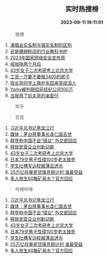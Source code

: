 <div align="center"><h2>实时热搜榜</h2><h4>2023-09-11 19:11:01</h4></div>

> 微博  

1. [演唱会实名制与强实名制的区别](https://s.weibo.com/weibo?q=%23%E6%BC%94%E5%94%B1%E4%BC%9A%E5%AE%9E%E5%90%8D%E5%88%B6%E4%B8%8E%E5%BC%BA%E5%AE%9E%E5%90%8D%E5%88%B6%E7%9A%84%E5%8C%BA%E5%88%AB%23&t=31&band_rank=1&Refer=top)<br />
2. [这是螺蛳粉店的行业教科书吧](https://s.weibo.com/weibo?q=%23%E8%BF%99%E6%98%AF%E8%9E%BA%E8%9B%B3%E7%B2%89%E5%BA%97%E7%9A%84%E8%A1%8C%E4%B8%9A%E6%95%99%E7%A7%91%E4%B9%A6%E5%90%A7%23&t=31&band_rank=2&Refer=top)<br />
3. [2023年国家网络安全宣传周](https://s.weibo.com/weibo?q=%232023%E5%B9%B4%E5%9B%BD%E5%AE%B6%E7%BD%91%E7%BB%9C%E5%AE%89%E5%85%A8%E5%AE%A3%E4%BC%A0%E5%91%A8%23&t=31&band_rank=3&Refer=top)<br />
4. [戒咖啡两个月后](https://s.weibo.com/weibo?q=%E6%88%92%E5%92%96%E5%95%A1%E4%B8%A4%E4%B8%AA%E6%9C%88%E5%90%8E&t=31&band_rank=4&Refer=top)<br />
5. [43岁女子二次考研考上北京大学](https://s.weibo.com/weibo?q=%2343%E5%B2%81%E5%A5%B3%E5%AD%90%E4%BA%8C%E6%AC%A1%E8%80%83%E7%A0%94%E8%80%83%E4%B8%8A%E5%8C%97%E4%BA%AC%E5%A4%A7%E5%AD%A6%23&t=31&band_rank=5&Refer=top)<br />
6. [工资一万要不要租3400的房子](https://s.weibo.com/weibo?q=%23%E5%B7%A5%E8%B5%84%E4%B8%80%E4%B8%87%E8%A6%81%E4%B8%8D%E8%A6%81%E7%A7%9F3400%E7%9A%84%E6%88%BF%E5%AD%90%23&t=31&band_rank=6&Refer=top)<br />
7. [班长背同学上救护车回来哭成泪人](https://s.weibo.com/weibo?q=%23%E7%8F%AD%E9%95%BF%E8%83%8C%E5%90%8C%E5%AD%A6%E4%B8%8A%E6%95%91%E6%8A%A4%E8%BD%A6%E5%9B%9E%E6%9D%A5%E5%93%AD%E6%88%90%E6%B3%AA%E4%BA%BA%23&t=31&band_rank=7&Refer=top)<br />
8. [Yamy被判赔偿前经纪公司100万](https://s.weibo.com/weibo?q=%23Yamy%E8%A2%AB%E5%88%A4%E8%B5%94%E5%81%BF%E5%89%8D%E7%BB%8F%E7%BA%AA%E5%85%AC%E5%8F%B8100%E4%B8%87%23&t=31&band_rank=8&Refer=top)<br />
9. [当我用了前夫哥的亲密付](https://s.weibo.com/weibo?q=%23%E5%BD%93%E6%88%91%E7%94%A8%E4%BA%86%E5%89%8D%E5%A4%AB%E5%93%A5%E7%9A%84%E4%BA%B2%E5%AF%86%E4%BB%98%23&t=31&band_rank=9&Refer=top)<br />

> 知乎  


> 百度  

1. [习近平总书记黑龙江行](https://www.baidu.com/s?wd=%E4%B9%A0%E8%BF%91%E5%B9%B3%E6%80%BB%E4%B9%A6%E8%AE%B0%E9%BB%91%E9%BE%99%E6%B1%9F%E8%A1%8C&sa=fyb_news&rsv_dl=fyb_news)<br />
2. [媒体：茅台原董事长袁仁国去世](https://www.baidu.com/s?wd=%E5%AA%92%E4%BD%93%EF%BC%9A%E8%8C%85%E5%8F%B0%E5%8E%9F%E8%91%A3%E4%BA%8B%E9%95%BF%E8%A2%81%E4%BB%81%E5%9B%BD%E5%8E%BB%E4%B8%96&sa=fyb_news&rsv_dl=fyb_news)<br />
3. [拜登称中国不会“侵台” 外交部回应](https://www.baidu.com/s?wd=%E6%8B%9C%E7%99%BB%E7%A7%B0%E4%B8%AD%E5%9B%BD%E4%B8%8D%E4%BC%9A%E2%80%9C%E4%BE%B5%E5%8F%B0%E2%80%9D+%E5%A4%96%E4%BA%A4%E9%83%A8%E5%9B%9E%E5%BA%94&sa=fyb_news&rsv_dl=fyb_news)<br />
4. [释放民营企业创新动能](https://www.baidu.com/s?wd=%E9%87%8A%E6%94%BE%E6%B0%91%E8%90%A5%E4%BC%81%E4%B8%9A%E5%88%9B%E6%96%B0%E5%8A%A8%E8%83%BD&sa=fyb_news&rsv_dl=fyb_news)<br />
5. [43岁女子二次考研考上北京大学](https://www.baidu.com/s?wd=43%E5%B2%81%E5%A5%B3%E5%AD%90%E4%BA%8C%E6%AC%A1%E8%80%83%E7%A0%94%E8%80%83%E4%B8%8A%E5%8C%97%E4%BA%AC%E5%A4%A7%E5%AD%A6&sa=fyb_news&rsv_dl=fyb_news)<br />
6. [日本79岁男子性侵100岁老太致死](https://www.baidu.com/s?wd=%E6%97%A5%E6%9C%AC79%E5%B2%81%E7%94%B7%E5%AD%90%E6%80%A7%E4%BE%B5100%E5%B2%81%E8%80%81%E5%A4%AA%E8%87%B4%E6%AD%BB&sa=fyb_news&rsv_dl=fyb_news)<br />
7. [学生吐槽军训校服薄且透光](https://www.baidu.com/s?wd=%E5%AD%A6%E7%94%9F%E5%90%90%E6%A7%BD%E5%86%9B%E8%AE%AD%E6%A0%A1%E6%9C%8D%E8%96%84%E4%B8%94%E9%80%8F%E5%85%89&sa=fyb_news&rsv_dl=fyb_news)<br />
8. [25万亿存量房贷降息倒计时 谁最受益](https://www.baidu.com/s?wd=25%E4%B8%87%E4%BA%BF%E5%AD%98%E9%87%8F%E6%88%BF%E8%B4%B7%E9%99%8D%E6%81%AF%E5%80%92%E8%AE%A1%E6%97%B6+%E8%B0%81%E6%9C%80%E5%8F%97%E7%9B%8A&sa=fyb_news&rsv_dl=fyb_news)<br />
9. [多人放生60箱矿泉水？官方回应](https://www.baidu.com/s?wd=%E5%A4%9A%E4%BA%BA%E6%94%BE%E7%94%9F60%E7%AE%B1%E7%9F%BF%E6%B3%89%E6%B0%B4%EF%BC%9F%E5%AE%98%E6%96%B9%E5%9B%9E%E5%BA%94&sa=fyb_news&rsv_dl=fyb_news)<br />

> 哔哩哔哩  

1. [习近平总书记黑龙江行](https://www.baidu.com/s?wd=%E4%B9%A0%E8%BF%91%E5%B9%B3%E6%80%BB%E4%B9%A6%E8%AE%B0%E9%BB%91%E9%BE%99%E6%B1%9F%E8%A1%8C&sa=fyb_news&rsv_dl=fyb_news)<br />
2. [媒体：茅台原董事长袁仁国去世](https://www.baidu.com/s?wd=%E5%AA%92%E4%BD%93%EF%BC%9A%E8%8C%85%E5%8F%B0%E5%8E%9F%E8%91%A3%E4%BA%8B%E9%95%BF%E8%A2%81%E4%BB%81%E5%9B%BD%E5%8E%BB%E4%B8%96&sa=fyb_news&rsv_dl=fyb_news)<br />
3. [拜登称中国不会“侵台” 外交部回应](https://www.baidu.com/s?wd=%E6%8B%9C%E7%99%BB%E7%A7%B0%E4%B8%AD%E5%9B%BD%E4%B8%8D%E4%BC%9A%E2%80%9C%E4%BE%B5%E5%8F%B0%E2%80%9D+%E5%A4%96%E4%BA%A4%E9%83%A8%E5%9B%9E%E5%BA%94&sa=fyb_news&rsv_dl=fyb_news)<br />
4. [释放民营企业创新动能](https://www.baidu.com/s?wd=%E9%87%8A%E6%94%BE%E6%B0%91%E8%90%A5%E4%BC%81%E4%B8%9A%E5%88%9B%E6%96%B0%E5%8A%A8%E8%83%BD&sa=fyb_news&rsv_dl=fyb_news)<br />
5. [43岁女子二次考研考上北京大学](https://www.baidu.com/s?wd=43%E5%B2%81%E5%A5%B3%E5%AD%90%E4%BA%8C%E6%AC%A1%E8%80%83%E7%A0%94%E8%80%83%E4%B8%8A%E5%8C%97%E4%BA%AC%E5%A4%A7%E5%AD%A6&sa=fyb_news&rsv_dl=fyb_news)<br />
6. [日本79岁男子性侵100岁老太致死](https://www.baidu.com/s?wd=%E6%97%A5%E6%9C%AC79%E5%B2%81%E7%94%B7%E5%AD%90%E6%80%A7%E4%BE%B5100%E5%B2%81%E8%80%81%E5%A4%AA%E8%87%B4%E6%AD%BB&sa=fyb_news&rsv_dl=fyb_news)<br />
7. [学生吐槽军训校服薄且透光](https://www.baidu.com/s?wd=%E5%AD%A6%E7%94%9F%E5%90%90%E6%A7%BD%E5%86%9B%E8%AE%AD%E6%A0%A1%E6%9C%8D%E8%96%84%E4%B8%94%E9%80%8F%E5%85%89&sa=fyb_news&rsv_dl=fyb_news)<br />
8. [25万亿存量房贷降息倒计时 谁最受益](https://www.baidu.com/s?wd=25%E4%B8%87%E4%BA%BF%E5%AD%98%E9%87%8F%E6%88%BF%E8%B4%B7%E9%99%8D%E6%81%AF%E5%80%92%E8%AE%A1%E6%97%B6+%E8%B0%81%E6%9C%80%E5%8F%97%E7%9B%8A&sa=fyb_news&rsv_dl=fyb_news)<br />
9. [多人放生60箱矿泉水？官方回应](https://www.baidu.com/s?wd=%E5%A4%9A%E4%BA%BA%E6%94%BE%E7%94%9F60%E7%AE%B1%E7%9F%BF%E6%B3%89%E6%B0%B4%EF%BC%9F%E5%AE%98%E6%96%B9%E5%9B%9E%E5%BA%94&sa=fyb_news&rsv_dl=fyb_news)<br />
